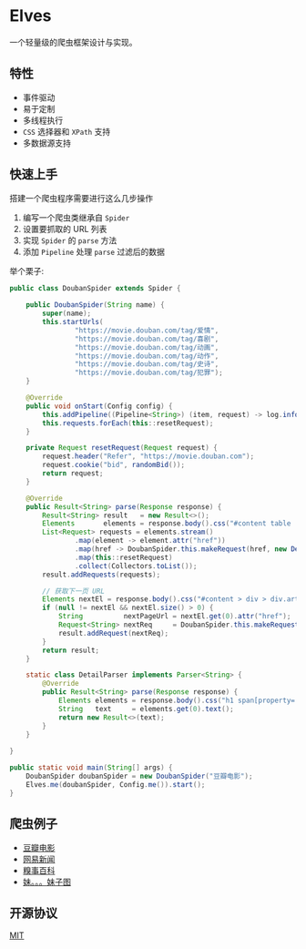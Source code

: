 # Elves

一个轻量级的爬虫框架设计与实现。

## 特性

- 事件驱动
- 易于定制
- 多线程执行
- `CSS` 选择器和 `XPath` 支持
- 多数据源支持

## 快速上手

搭建一个爬虫程序需要进行这么几步操作

1. 编写一个爬虫类继承自 `Spider`
2. 设置要抓取的 URL 列表
3. 实现 `Spider` 的 `parse` 方法
4. 添加 `Pipeline` 处理 `parse` 过滤后的数据

举个栗子:

```java
public class DoubanSpider extends Spider {
    
    public DoubanSpider(String name) {
        super(name);
        this.startUrls(
                "https://movie.douban.com/tag/爱情",
                "https://movie.douban.com/tag/喜剧",
                "https://movie.douban.com/tag/动画",
                "https://movie.douban.com/tag/动作",
                "https://movie.douban.com/tag/史诗",
                "https://movie.douban.com/tag/犯罪");
    }

    @Override
    public void onStart(Config config) {
        this.addPipeline((Pipeline<String>) (item, request) -> log.info("保存到文件: {}", item));
        this.requests.forEach(this::resetRequest);
    }

    private Request resetRequest(Request request) {
        request.header("Refer", "https://movie.douban.com");
        request.cookie("bid", randomBid());
        return request;
    }

    @Override
    public Result<String> parse(Response response) {
        Result<String> result   = new Result<>();
        Elements       elements = response.body().css("#content table .pl2 a");
        List<Request> requests = elements.stream()
                .map(element -> element.attr("href"))
                .map(href -> DoubanSpider.this.makeRequest(href, new DetailParser()))
                .map(this::resetRequest)
                .collect(Collectors.toList());
        result.addRequests(requests);

        // 获取下一页 URL
        Elements nextEl = response.body().css("#content > div > div.article > div.paginator > span.next > a");
        if (null != nextEl && nextEl.size() > 0) {
            String          nextPageUrl = nextEl.get(0).attr("href");
            Request<String> nextReq     = DoubanSpider.this.makeRequest(nextPageUrl, this::parse);
            result.addRequest(nextReq);
        }
        return result;
    }

    static class DetailParser implements Parser<String> {
        @Override
        public Result<String> parse(Response response) {
            Elements elements = response.body().css("h1 span[property='v:itemreviewed']");
            String   text     = elements.get(0).text();
            return new Result<>(text);
        }
    }
    
}

public static void main(String[] args) {
    DoubanSpider doubanSpider = new DoubanSpider("豆瓣电影");
    Elves.me(doubanSpider, Config.me()).start();
}
```

## 爬虫例子

- [豆瓣电影](src/test/java/io/github/biezhi/elves/examples/DoubanExample.java)
- [网易新闻]()
- [糗事百科]()
- [妹。。。妹子图](src/test/java/io/github/biezhi/elves/examples/MeiziExample.java)

## 开源协议

[MIT](LICENSE)